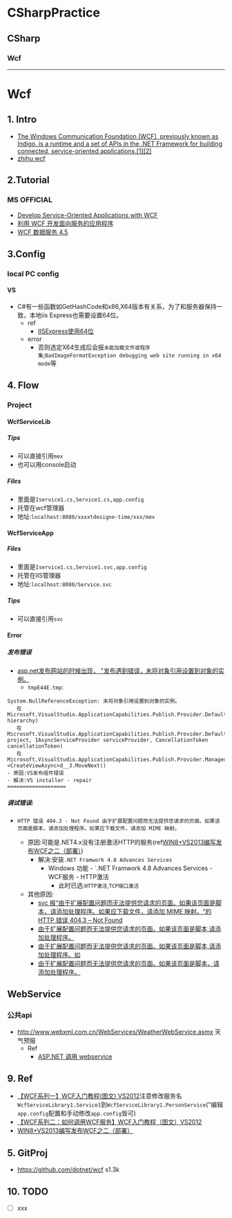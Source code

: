 # CSharpPractice

## CSharp
### Wcf
----
# Wcf
## 1. Intro
- [The Windows Communication Foundation (WCF), previously known as Indigo, is a runtime and a set of APIs in the .NET Framework for building connected, service-oriented applications.[1][2]](https://en.wikipedia.org/wiki/Windows_Communication_Foundation)
- [zhihu wcf](https://www.zhihu.com/search?type=content&q=wcf)

## 2.Tutorial
### MS OFFICIAL
- [Develop Service-Oriented Applications with WCF](https://docs.microsoft.com/en-us/dotnet/framework/wcf/index)
- [利用 WCF 开发面向服务的应用程序](https://docs.microsoft.com/zh-cn/dotnet/standard/tour)
- [WCF 数据服务 4.5](https://docs.microsoft.com/zh-cn/dotnet/framework/data/wcf/index)
## 3.Config
### local PC config
#### VS
- C#有一些函数如GetHashCode和x86,X64版本有关系，为了和服务器保持一致，本地iis Express也需要设置64位。
  - ref
    - [IISExpress使用64位](https://www.cnblogs.com/zhaogaojian/p/10433696.html)
  - error
    - 否则选定X64生成后会报```未能加载文件或程序集```;```BadImageFormatException debugging web site running in x64 mode```等

## 4. Flow

### Project
#### WcfServiceLib
##### Tips
- 可以直接引用```mex```
- 也可以用console启动
##### Files
- 里面是```Iservice1.cs,Service1.cs,app.config```
- 托管在wcf管理器
- 地址:```localhost:8080/xxxxtdesigne-time/xxx/mex```
#### WcfServiceApp
##### Files
- 里面是```Iservice1.cs,Service1.svc,app.config```
- 托管在IIS管理器
- 地址:```localhost:8080/Service.svc```
##### Tips
- 可以直接引用```svc```
#### Error
##### 发布错误
- [asp.net发布网站的时候出现， "发布遇到错误，未将对象引用设置到对象的实例。](https://bbs.csdn.net/topics/393598263?list=16718956)
  - ```tmpE44E.tmp```:
```2020/1/16 17:58:49
System.NullReferenceException: 未将对象引用设置到对象的实例。
   在 Microsoft.VisualStudio.ApplicationCapabilities.Publish.Provider.DefaultPublishTabProvider.InitializeProvider(IVsHierarchy hierarchy)
   在 Microsoft.VisualStudio.ApplicationCapabilities.Publish.Provider.DefaultPublishTabProvider.CreateViewAsync(IVsHierarchy project, IAsyncServiceProvider serviceProvider, CancellationToken cancellationToken)
   在 Microsoft.VisualStudio.ApplicationCapabilities.Publish.Provider.ManagedPublishProvider.<CreateViewAsync>d__3.MoveNext()
- 原因:VS发布组件错误
- 解决:VS installer - repair 
===================
```
##### 调试错误:
 
- ```HTTP 错误 404.3 - Not Found 由于扩展配置问题而无法提供您请求的页面。如果该页面是脚本，请添加处理程序。如果应下载文件，请添加 MIME 映射。```
  
  - 原因:可能是.NET4.x没有注册激活HTTP的服务(ref[WIN8+VS2013编写发布WCF之二（部署）](https://www.cnblogs.com/tntboom/p/4348510.html))
    - 解决:安装```.NET Framwork 4.8 Advances Services```
      - Windows 功能 - `.NET Framwork 4.8 Advances Services - WCF服务 - HTTP激活
        - 此时已选:```HTTP激活```,```TCP端口激活```
  - 其他原因:
    - [svc 报“由于扩展配置问题而无法提供您请求的页面。如果该页面是脚本，请添加处理程序。如果应下载文件，请添加 MIME 映射。“的HTTP 错误 404.3 – Not Found](https://blog.csdn.net/jumtre/article/details/38398355)
    - [由于扩展配置问题而无法提供您请求的页面。如果该页面是脚本,请添加处理程序。](https://blog.csdn.net/y13156556538/article/details/73920771)
    - [由于扩展配置问题而无法提供您请求的页面。如果该页面是脚本,请添加处理程序。如](https://wenku.baidu.com/view/22197728482fb4daa58d4b4a.html)
    - [由于扩展配置问题而无法提供您请求的页面。如果该页面是脚本，请添加处理程序。](https://bbs.csdn.net/topics/330269295)
## WebService
### 公共api
- http://www.webxml.com.cn/WebServices/WeatherWebService.asmx 天气预报
  - Ref
    - [ASP.NET 调用 webservice](https://blog.csdn.net/oqqKen12345/article/details/79064698)
## 9. Ref
- [【WCF系列一】WCF入门教程(图文) VS2012](https://www.cnblogs.com/merlinhome/p/3542451.html)注意修改服务名```WcfServiceLibrary1.Service1```到```WcfServiceLibrary1.PersonService```("编辑```app.config```配置和手动修改```app.config```皆可)
- [【WCF系列二：如何调用WCF服务】WCF入门教程（图文）VS2012](https://www.cnblogs.com/merlinhome/p/3615745.html)
- [WIN8+VS2013编写发布WCF之二（部署）](https://www.cnblogs.com/tntboom/p/4348510.html)
## 5. GitProj
- https://github.com/dotnet/wcf s1.3k

## 10. TODO
- [ ] xxx